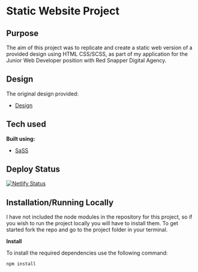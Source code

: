# Static Website Project

## Purpose

The aim of this project was to replicate and create a static web version of a provided design using HTML CSS/SCSS, as part of my application for the Junior Web Developer position with Red Snapper Digital Agency.

## Design

The original design provided:

- [Design](https://static-website-build.netlify.app/Designs/RS_UI%20test.jpg)

## Tech used

<b>Built using:</b>

- [SaSS](https://sass-lang.com/)

## Deploy Status

[![Netlify Status](https://api.netlify.com/api/v1/badges/de6d8a06-afcd-4e11-bb09-743690ce14f0/deploy-status)](https://app.netlify.com/sites/static-website-build/deploys)

## Installation/Running Locally

I have not included the node modules in the repository for this project, so if you wish to run the project locally you will have to install them. To get started fork the repo and go to the project folder in your terminal.

**Install**

To install the required dependencies use the following command:

`npm install`
